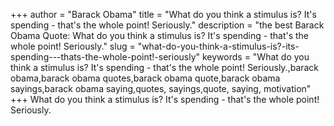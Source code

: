 +++
author = "Barack Obama"
title = "What do you think a stimulus is? It's spending - that's the whole point! Seriously."
description = "the best Barack Obama Quote: What do you think a stimulus is? It's spending - that's the whole point! Seriously."
slug = "what-do-you-think-a-stimulus-is?-its-spending---thats-the-whole-point!-seriously"
keywords = "What do you think a stimulus is? It's spending - that's the whole point! Seriously.,barack obama,barack obama quotes,barack obama quote,barack obama sayings,barack obama saying,quotes, sayings,quote, saying, motivation"
+++
What do you think a stimulus is? It's spending - that's the whole point! Seriously.
